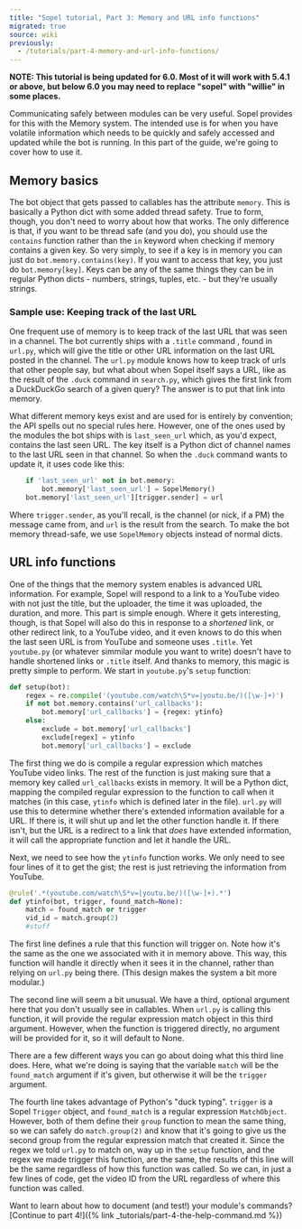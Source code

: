 ```yaml
---
title: "Sopel tutorial, Part 3: Memory and URL info functions"
migrated: true
source: wiki
previously:
  - /tutorials/part-4-memory-and-url-info-functions/
---
```


**NOTE: This tutorial is being updated for 6.0. Most of it will work with 5.4.1
or above, but below 6.0 you may need to replace "sopel" with "willie" in some
places.**

Communicating safely between modules can be very useful. Sopel provides for
this with the Memory system. The intended use is for when you have volatile
information which needs to be quickly and safely accessed and updated while the
bot is running. In this part of the guide, we're going to cover how to use it.

## Memory basics

The bot object that gets passed to callables has the attribute `memory`. This
is basically a Python dict with some added thread safety. True to form, though,
you don't need to worry about how that works. The only difference is that, if
you want to be thread safe (and you do), you should use the `contains` function
rather than the `in` keyword when checking if memory contains a given key. So
very simply, to see if a key is in memory you can just do 
`bot.memory.contains(key)`. If you want to access that key, you just do
`bot.memory[key]`. Keys can be any of the same things they can be in regular
Python dicts - numbers, strings, tuples, etc. - but they're usually strings.

### Sample use: Keeping track of the last URL

One frequent use of memory is to keep track of the last URL that was seen in a
channel. The bot currently ships with a `.title` command , found in `url.py`,
which will give the title or other URL information on the last URL posted in
the channel. The `url.py` module knows how to keep track of urls that other
people say, but what about when Sopel itself says a URL, like as the result of
the `.duck` command in `search.py`, which gives the first link from a
DuckDuckGo search of a given query? The answer is to put that link into memory.

What different memory keys exist and are used for is entirely by convention;
the API spells out no special rules here. However, one of the ones used by the
modules the bot ships with is `last_seen_url` which, as you'd expect, contains
the last seen URL. The key itself is a Python dict of channel names to the
last URL seen in that channel. So when the `.duck` command wants to update it,
it uses code like this:

```py
    if 'last_seen_url' not in bot.memory:
        bot.memory['last_seen_url'] = SopelMemory()
    bot.memory['last_seen_url'][trigger.sender] = url
```

Where `trigger.sender`, as you'll recall, is the channel (or nick, if a PM)
the message came from, and `url` is the result from the search. To make the bot
memory thread-safe, we use `SopelMemory` objects instead of normal dicts.

## URL info functions

One of the things that the memory system enables is advanced URL information.
For example, Sopel will respond to a link to a YouTube video with not just
the title, but the uploader, the time it was uploaded, the duration, and more.
This part is simple enough. Where it gets interesting, though, is that Sopel
will also do this in response to a *shortened* link, or other redirect link, to
a YouTube video, and it even knows to do this when the last seen URL is from
YouTube and someone uses `.title`. Yet `youtube.py` (or whatever simmilar
module you want to write) doesn't have to handle shortened links or `.title`
itself. And thanks to memory, this magic is pretty simple to perform. We start
in `youtube.py`'s `setup` function:

```py
def setup(bot):
    regex = re.compile('(youtube.com/watch\S*v=|youtu.be/)([\w-]+)')
    if not bot.memory.contains('url_callbacks'):
        bot.memory['url_callbacks'] = {regex: ytinfo}
    else:
        exclude = bot.memory['url_callbacks']
        exclude[regex] = ytinfo
        bot.memory['url_callbacks'] = exclude
```

The first thing we do is compile a regular expression which matches YouTube
video links. The rest of the function is just making sure that a memory key
called `url_callbacks` exists in memory. It will be a Python dict, mapping the
compiled regular expression to the function to call when it matches (in this
case, `ytinfo` which is defined later in the file). `url.py` will use this to
determine whether there's extended information available for a URL. If there
is, it will shut up and let the other function handle it. If there isn't, but
the URL is a redirect to a link that *does* have extended information, it will
call the appropriate function and let it handle the URL.

Next, we need to see how the `ytinfo` function works. We only need to see four
lines of it to get the gist; the rest is just retrieving the information from
YouTube.

```py
@rule('.*(youtube.com/watch\S*v=|youtu.be/)([\w-]+).*')
def ytinfo(bot, trigger, found_match=None):
    match = found_match or trigger
    vid_id = match.group(2)
    #stuff
```
The first line defines a rule that this function will trigger on. Note how it's
the same as the one we associated with it in memory above. This way, this
function will handle it directly when it sees it in the channel, rather than
relying on `url.py` being there. (This design makes the system a bit more
modular.)

The second line will seem a bit unusual. We have a third, optional argument
here that you don't usually see in callables. When `url.py` is calling this
function, it will provide the regular expression match object in this third
argument. However, when the function is triggered directly, no argument will be
provided for it, so it will default to None.

There are a few different ways you can go about doing what this third line
does. Here, what we're doing is saying that the variable `match` will be the
`found_match` argument if it's given, but otherwise it will be the `trigger`
argument.

The fourth line takes advantage of Python's "duck typing". `trigger` is a
Sopel `Trigger` object, and `found_match` is a regular expression
`MatchObject`. However, both of them define their `group` function to mean the
same thing, so we can safely do `match.group(2)` and know that it's going to
give us the second group from the regular expression match that created it.
Since the regex we told `url.py` to match on, way up in the `setup` function,
and the regex we made trigger this function, are the same, the results of this
line will be the same regardless of how this function was called. So we can, in
just a few lines of code, get the video ID from the URL regardless of where
this function was called.

Want to learn about how to document (and test!) your module's commands?
[Continue to part 4!]({% link _tutorials/part-4-the-help-command.md %})
